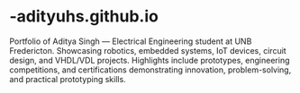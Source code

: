 # -adityuhs.github.io
Portfolio of Aditya Singh — Electrical Engineering student at UNB Fredericton. Showcasing robotics, embedded systems, IoT devices, circuit design, and VHDL/VDL projects. Highlights include prototypes, engineering competitions, and certifications demonstrating innovation, problem-solving, and practical prototyping skills.

